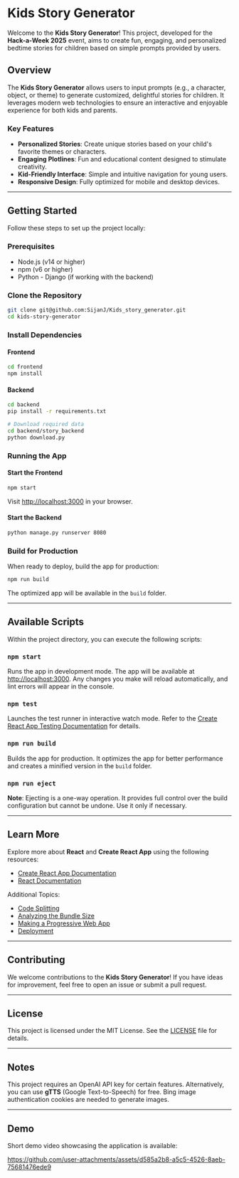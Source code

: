 # Kids Story Generator

Welcome to the **Kids Story Generator**! This project, developed for the **Hack-a-Week 2025** event, aims to create fun, engaging, and personalized bedtime stories for children based on simple prompts provided by users.

## Overview

The **Kids Story Generator** allows users to input prompts (e.g., a character, object, or theme) to generate customized, delightful stories for children. It leverages modern web technologies to ensure an interactive and enjoyable experience for both kids and parents.

### Key Features

- **Personalized Stories**: Create unique stories based on your child's favorite themes or characters.
- **Engaging Plotlines**: Fun and educational content designed to stimulate creativity.
- **Kid-Friendly Interface**: Simple and intuitive navigation for young users.
- **Responsive Design**: Fully optimized for mobile and desktop devices.

---

## Getting Started

Follow these steps to set up the project locally:

### Prerequisites

- Node.js (v14 or higher)
- npm (v6 or higher)
- Python - Django (if working with the backend)

### Clone the Repository

```bash
git clone git@github.com:SijanJ/Kids_story_generator.git
cd kids-story-generator
```

### Install Dependencies

#### Frontend

```bash
cd frontend
npm install
```

#### Backend

```bash
cd backend
pip install -r requirements.txt

# Download required data
cd backend/story_backend
python download.py
```

### Running the App

#### Start the Frontend

```bash
npm start
```

Visit [http://localhost:3000](http://localhost:3000) in your browser.

#### Start the Backend

```bash
python manage.py runserver 8080
```

### Build for Production

When ready to deploy, build the app for production:

```bash
npm run build
```

The optimized app will be available in the `build` folder.

---

## Available Scripts

Within the project directory, you can execute the following scripts:

### `npm start`

Runs the app in development mode. The app will be available at [http://localhost:3000](http://localhost:3000). Any changes you make will reload automatically, and lint errors will appear in the console.

### `npm test`

Launches the test runner in interactive watch mode. Refer to the [Create React App Testing Documentation](https://facebook.github.io/create-react-app/docs/running-tests) for details.

### `npm run build`

Builds the app for production. It optimizes the app for better performance and creates a minified version in the `build` folder.

### `npm run eject`

**Note**: Ejecting is a one-way operation. It provides full control over the build configuration but cannot be undone. Use it only if necessary.

---

## Learn More

Explore more about **React** and **Create React App** using the following resources:

- [Create React App Documentation](https://facebook.github.io/create-react-app/docs/getting-started)
- [React Documentation](https://reactjs.org/docs/getting-started.html)

Additional Topics:

- [Code Splitting](https://facebook.github.io/create-react-app/docs/code-splitting)
- [Analyzing the Bundle Size](https://facebook.github.io/create-react-app/docs/analyzing-the-bundle-size)
- [Making a Progressive Web App](https://facebook.github.io/create-react-app/docs/making-a-progressive-web-app)
- [Deployment](https://facebook.github.io/create-react-app/docs/deployment)

---

## Contributing

We welcome contributions to the **Kids Story Generator**! If you have ideas for improvement, feel free to open an issue or submit a pull request.

---

## License

This project is licensed under the MIT License. See the [LICENSE](LICENSE) file for details.

---

## Notes

This project requires an OpenAI API key for certain features. Alternatively, you can use **gTTS** (Google Text-to-Speech) for free. Bing image authentication cookies are needed to generate images.

---

## Demo

Short demo video showcasing the application is available: 

https://github.com/user-attachments/assets/d585a2b8-a5c5-4526-8aeb-75681476ede9

